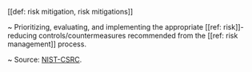 [[def: risk mitigation, risk mitigations]]

~ Prioritizing, evaluating, and implementing the appropriate [[ref: risk]]-reducing controls/countermeasures recommended from the [[ref: risk management]] process.

~ Source: [NIST-CSRC](https://csrc.nist.gov/glossary/term/risk_mitigation).

